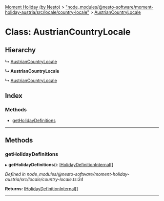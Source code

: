 [Moment Holiday (by Nesto)](../README.md) > ["node_modules/@nesto-software/moment-holiday-austria/src/locale/country-locale"](../modules/_node_modules__nesto_software_moment_holiday_austria_src_locale_country_locale_.md) > [AustrianCountryLocale](../classes/_node_modules__nesto_software_moment_holiday_austria_src_locale_country_locale_.austriancountrylocale.md)

# Class: AustrianCountryLocale

## Hierarchy

↳  [AustrianCountryLocale](_node_modules__nesto_software_moment_holiday_austria_src_locale_country_locale_.austriancountrylocale.md)

**↳ AustrianCountryLocale**

↳  [AustrianCountryLocale](_node_modules__nesto_software_moment_holiday_austria_src_locale_country_locale_.austriancountrylocale.md)

## Index

### Methods

* [getHolidayDefinitions](_node_modules__nesto_software_moment_holiday_austria_src_locale_country_locale_.austriancountrylocale.md#getholidaydefinitions)

---

## Methods

<a id="getholidaydefinitions"></a>

###  getHolidayDefinitions

▸ **getHolidayDefinitions**(): [IHolidayDefinitionInternal](../interfaces/_node_modules__nesto_software_moment_holiday_core_src_holiday_definition_interface_.iholidaydefinitioninternal.md)[]

*Defined in node_modules/@nesto-software/moment-holiday-austria/src/locale/country-locale.ts:34*

**Returns:** [IHolidayDefinitionInternal](../interfaces/_node_modules__nesto_software_moment_holiday_core_src_holiday_definition_interface_.iholidaydefinitioninternal.md)[]

___

